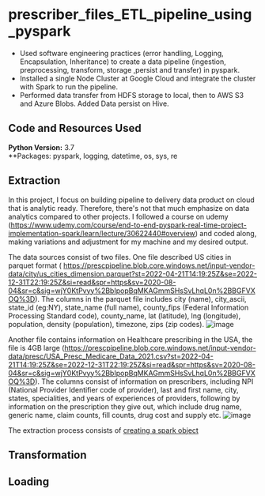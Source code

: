 # prescriber_files_ETL_pipeline_using_pyspark
* Used software engineering practices (error handling, Logging, Encapsulation, Inheritance) to create a data pipeline (ingestion, preprocessing, transform, storage ,persist and transfer) in pyspark.
* Installed a single Node Cluster at Google Cloud and integrate the cluster with Spark to run the pipeline.
* Performed data transfer from HDFS storage to local, then to AWS S3 and Azure Blobs. Added Data persist on Hive.

## Code and Resources Used 
**Python Version:** 3.7  
**Packages: pyspark, logging, datetime, os, sys, re

## Extraction
In this project, I focus on building pipeline to delivery data product on cloud that is analytic ready. Therefore, there's not that much emphasize on data analytics compared to other projects. I followed a course on udemy (https://www.udemy.com/course/end-to-end-pyspark-real-time-project-implementation-spark/learn/lecture/30622440#overview) and coded along, making variations and adjustment for my machine and my desired output. 

The data sources consist of two files. One file described US cities in parquet format (
https://prescpipeline.blob.core.windows.net/input-vendor-data/city/us_cities_dimension.parquet?st=2022-04-21T14:19:25Z&se=2022-12-31T22:19:25Z&si=read&spr=https&sv=2020-08-04&sr=c&sig=wjY0KtPvyy%2BbIpopBqMKAGmmSHsSvLhqL0n%2BBGFVXOQ%3D). The columns in the parquet file includes city (name), city_ascii, state_id (eg:NY), state_name (full name), county_fips (Federal Information Processing Standard code), county_name, lat (latitude), lng (longitude), population, density (population), timezone, zips (zip codes). 
![image](https://user-images.githubusercontent.com/56236129/200837110-47cb6b5e-649f-454a-8a13-fac103d2d65b.png)

Another file contains information on Healthcare prescribing in the USA, the file is 4GB large (https://prescpipeline.blob.core.windows.net/input-vendor-data/presc/USA_Presc_Medicare_Data_2021.csv?st=2022-04-21T14:19:25Z&se=2022-12-31T22:19:25Z&si=read&spr=https&sv=2020-08-04&sr=c&sig=wjY0KtPvyy%2BbIpopBqMKAGmmSHsSvLhqL0n%2BBGFVXOQ%3D). The columns consist of information on prescribers, including NPI (National Provider Identifier code of provider), last and first name, city, states, specialities, and years of experiences of providers, following by information on the prescription they give out, which include drug name, generic name, claim counts, fill counts, drug cost and supply etc.
![image](https://user-images.githubusercontent.com/56236129/200836889-42f6f50b-fc85-4b8f-9ff3-20bf00c896ed.png)

The extraction process consists of [creating a spark object](https://github.com/XYU1204/prescriber_files_ETL_pipeline/blob/main/bin/create_objects.py)

## Transformation

## Loading
